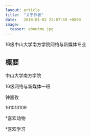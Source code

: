 ```yaml
---
layout: article
title:  "关于作者"
date:   2018-01-02 22:07:50 +0800
image:
  teaser: aboutme.jpg
---
```


16级中山大学南方学院网络与新媒体专业

## 概要
中山大学南方学院

16级网络与新媒体一班

钟嘉孜

161013109

*喜欢动物

*喜欢学习
